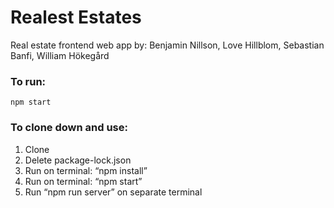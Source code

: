 # Realest Estates
Real estate frontend web app by:
Benjamin Nillson, Love Hillblom, Sebastian Banfi, William Hökegård

### To run:
`npm start`

### To clone down and use:
1. Clone
2. Delete package-lock.json
3. Run on terminal: “npm install”
4. Run on terminal: “npm start”
5. Run “npm run server” on separate terminal
